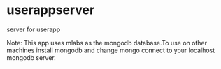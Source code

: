 # userappserver
server for userapp

Note: This app uses mlabs as the mongodb database.To use on other machines install mongodb and change mongo connect to your localhost mongodb server.
